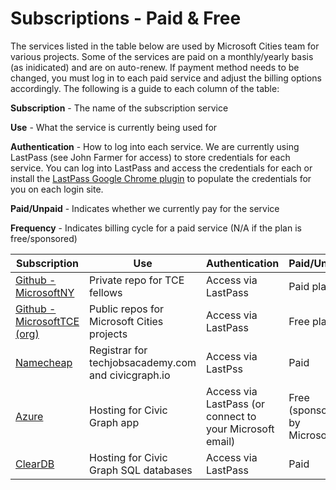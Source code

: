 # Subscriptions - Paid & Free

The services listed in the table below are used by Microsoft Cities team for various projects. Some of the services are paid on a monthly/yearly basis (as inidicated) and are on auto-renew. If payment method needs to be changed, you must log in to each paid service and adjust the billing options accordingly. The following is a guide to each column of the table:

**Subscription** - The name of the subscription service

**Use** - What the service is currently being used for

**Authentication** - How to log into each service. We are currently using LastPass (see John Farmer for access) to store credentials for each service. You can log into LastPass and access the credentials for each or install the [LastPass Google Chrome plugin](https://chrome.google.com/webstore/detail/lastpass-free-password-ma/hdokiejnpimakedhajhdlcegeplioahd?hl=en-US) to populate the credentials for you on each login site.

**Paid/Unpaid** - Indicates whether we currently pay for the service

**Frequency** - Indicates billing cycle for a paid service (N/A if the plan is free/sponsored)


| Subscription  | Use  | Authentication  | Paid/Unpaid | Frequency  |
|---|---|---|---|---|
| [Github - MicrosoftNY](https://github.com/microsoftny/) | Private repo for TCE fellows  | Access via LastPass |  Paid plan | Monthly - Every 25th |
| [Github - MicrosoftTCE (org)](https://github.com/orgs/MicrosoftTCE) | Public repos for Microsoft Cities projects  | Access via LastPass | Free plan | N/A |
| [Namecheap](https://www.namecheap.com/myaccount/login.aspx?ReturnUrl=%2f)  | Registrar for techjobsacademy.com and civicgraph.io  | Access via LastPss  | Paid  | Yearly - Every March  |
| [Azure](https://portal.azure.com/#@civicmachineoutlook.onmicrosoft.com/dashboard/private/88aedb61-d6c1-4f25-bbe4-aa5591d4700f)  | Hosting for Civic Graph app | Access via LastPass (or connect to your Microsoft email)  | Free (sponsored by Microsoft)  | N/A |
| [ClearDB](https://www.cleardb.com/account/view)  | Hosting for Civic Graph SQL databases  | Access via LastPass  | Paid  | Monthly - Every 6th  |
